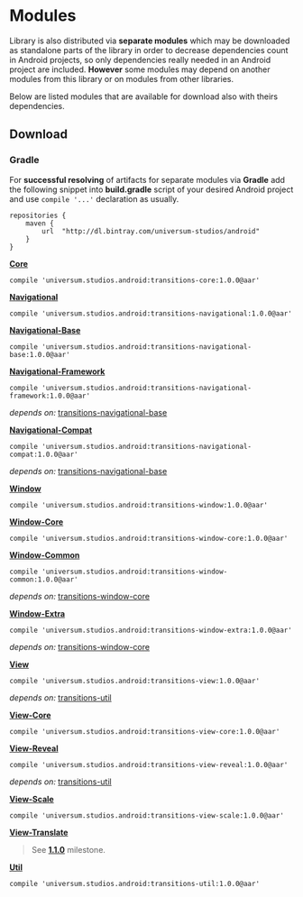 Modules
===============

Library is also distributed via **separate modules** which may be downloaded as standalone parts of
the library in order to decrease dependencies count in Android projects, so only dependencies really
needed in an Android project are included. **However** some modules may depend on another modules
from this library or on modules from other libraries.

Below are listed modules that are available for download also with theirs dependencies.

## Download ##

### Gradle ###

For **successful resolving** of artifacts for separate modules via **Gradle** add the following snippet
into **build.gradle** script of your desired Android project and use `compile '...'` declaration
as usually.

    repositories {
        maven {
            url  "http://dl.bintray.com/universum-studios/android"
        }
    }

**[Core](https://github.com/universum-studios/android_transitions/tree/master/library/src/main)**

    compile 'universum.studios.android:transitions-core:1.0.0@aar'

**[Navigational](https://github.com/universum-studios/android_transitions/tree/master/library/src/navigational)**

    compile 'universum.studios.android:transitions-navigational:1.0.0@aar'

**[Navigational-Base](https://github.com/universum-studios/android_transitions/tree/master/library/src/navigational/base)**

    compile 'universum.studios.android:transitions-navigational-base:1.0.0@aar'

**[Navigational-Framework](https://github.com/universum-studios/android_transitions/tree/master/library/src/navigational/framework)**

    compile 'universum.studios.android:transitions-navigational-framework:1.0.0@aar'

_depends on:_
[transitions-navigational-base](https://github.com/universum-studios/android_database/tree/master/library/src/navigational/base)

**[Navigational-Compat](https://github.com/universum-studios/android_transitions/tree/master/library/src/navigational/compat)**

    compile 'universum.studios.android:transitions-navigational-compat:1.0.0@aar'

_depends on:_
[transitions-navigational-base](https://github.com/universum-studios/android_database/tree/master/library/src/navigational/base)

**[Window](https://github.com/universum-studios/android_transitions/tree/master/library/src/window)**

    compile 'universum.studios.android:transitions-window:1.0.0@aar'

**[Window-Core](https://github.com/universum-studios/android_transitions/tree/master/library/src/window/core)**

    compile 'universum.studios.android:transitions-window-core:1.0.0@aar'

**[Window-Common](https://github.com/universum-studios/android_transitions/tree/master/library/src/window/common)**

    compile 'universum.studios.android:transitions-window-common:1.0.0@aar'

_depends on:_
[transitions-window-core](https://github.com/universum-studios/android_database/tree/master/library/src/window/core)

**[Window-Extra](https://github.com/universum-studios/android_transitions/tree/master/library/src/window/extra)**

    compile 'universum.studios.android:transitions-window-extra:1.0.0@aar'

_depends on:_
[transitions-window-core](https://github.com/universum-studios/android_database/tree/master/library/src/window/core)

**[View](https://github.com/universum-studios/android_transitions/tree/master/library/src/view)**

    compile 'universum.studios.android:transitions-view:1.0.0@aar'

_depends on:_
[transitions-util](https://github.com/universum-studios/android_database/tree/master/library/src/util)

**[View-Core](https://github.com/universum-studios/android_transitions/tree/master/library/src/view/core)**

    compile 'universum.studios.android:transitions-view-core:1.0.0@aar'

**[View-Reveal](https://github.com/universum-studios/android_transitions/tree/master/library/src/view/reveal)**

    compile 'universum.studios.android:transitions-view-reveal:1.0.0@aar'

_depends on:_
[transitions-util](https://github.com/universum-studios/android_database/tree/master/library/src/util)

**[View-Scale](https://github.com/universum-studios/android_transitions/tree/master/library/src/view/scale)**

    compile 'universum.studios.android:transitions-view-scale:1.0.0@aar'

**[View-Translate](https://github.com/universum-studios/android_transitions/tree/master/library/src/view/translate)**

> See **[1.1.0](https://github.com/universum-studios/android_transitions/milestone/1)** milestone.

**[Util](https://github.com/universum-studios/android_transitions/tree/master/library/src/util)**

    compile 'universum.studios.android:transitions-util:1.0.0@aar'
